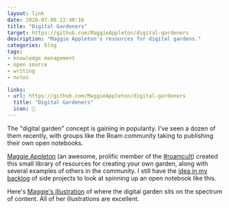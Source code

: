 ```yaml
---
layout: link
date: 2020-07-08 22:40:16
title: "Digital Gardeners"
target: https://github.com/MaggieAppleton/digital-gardeners
description: "Maggie Appleton's resources for digital gardens."
categories: blog
tags:
- knowledge management
- open source
- writing
- notes

links:
- url: https://github.com/MaggieAppleton/digital-gardeners
  title: "Digital Gardeners"
  icon: 🌱
---
```


The "digital garden" concept is gaining in popularity. I've seen a dozen of them recently, with groups like the Roam community taking to publishing their own open notebooks.

[Maggie Appleton](https://twitter.com/Mappletons "Maggie Appleton on Twitter") (an awesome, prolific member of the [#roamcult](https://twitter.com/hashtag/roamcult "#roamcult")) created this small library of resources for creating your own garden, along with several examples of others in the community. I still have the [idea in my backlog](/post/a-system-for-publishing-evergreen-notes/ "A System for Publishing Evergreen Notes") of side projects to look at spinning up an open notebook like this.

Here's [Maggie's illustration](https://twitter.com/Mappletons/status/1279798483218767877 "Illustration of digital gardens") of where the digital garden sits on the spectrum of content. All of her illustrations are excellent.
